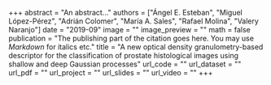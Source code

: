 +++
abstract = "An abstract..."
authors = ["Ángel E. Esteban", "Miguel López-Pérez", "Adrián Colomer", "María A. Sales", "Rafael Molina", "Valery Naranjo"]
date = "2019-09"
image = ""
image_preview = ""
math = false
publication = "The publishing part of the citation goes here. You may use *Markdown* for italics etc."
title = "A new optical density granulometry-based descriptor for the classification of prostate histological images using shallow and deep Gaussian processes"
url_code = ""
url_dataset = ""
url_pdf = ""
url_project = ""
url_slides = ""
url_video = ""
+++

